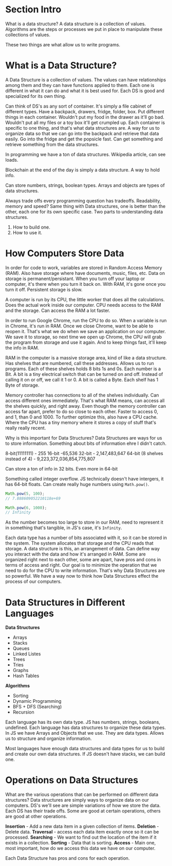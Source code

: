 # Section Intro
What is a data structure? A data structure is a collection of values. 
Algorithms are the steps or processes we put in place to manipulate these collections of values. 

These two things are what allow us to write programs. 

# What is a Data Structure? 

A Data Structure is a collection of values. The values can have relationships among them and they can have functions applied to them. Each one is different in what it can do and what it is best used for. Each DS is good and specialized for its own thing. 

Can think of DS's as any sort of container. It's simply a file cabinet of different types. Have a backpack, drawers, fridge, folder, box. Put different things in each container. Wouldn't put my food in the drawer as it'll go bad. Wouldn't put all my files or a toy box it'll get crumpled up. Each container is specific to one thing, and that's what data structures are. A way for us to organize data so that we can go into the backpack and retrieve that data easily. Go into the fridge and get the popsicle fast. Can get something and retrieve something from the data structures. 

In programming we have a ton of data structures. Wikipedia article, can see loads. 

Blockchain at the end of the day is simply a data structure. A way to hold info. 

Can store numbers, strings, boolean types. Arrays and objects are types of data structures. 

Always trade offs every programming question has tradeoffs. Readability, memory and speed? Same thing with Data structures, one is better than the other, each one for its own specific case. Two parts to understanding data structures.

1. How to build one. 
2. How to use it. 

# How Computers Store Data 

In order for code to work, variables are stored in Random Access Memory (RAM). Also have storage where have documents, music, files, etc. Data on storage is permanent/persistant. When you turn off your laptop or computer, it's there when you turn it back on. With RAM, it's gone once you turn it off. Persistent storage is slow. 

A computer is run by its CPU, the little worker that does all the calculations. Does the actual work inside our computer. CPU needs access to the RAM and the storage. Can access the RAM a lot faster. 

In order to run Google Chrome, run the CPU to do so. When a variable is run in Chrome, it's run in RAM. Once we close Chrome, want to be able to reopen it. That's what we do when we save an application on our computer. We save it to storage, so next time we open up Chrome, the CPU will grab the program from storage and use it again. And to keep things fast, it'll keep the info in RAM. 

RAM in the computer is a massive storage area, kind of like a data structure. Has shelves that are numbered, call these addresses. Allows us to run programs. Each of these shelves holds 8 bits 1s and 0s. Each number is a Bit. A bit is a tiny electrical switch that can be turned on and off. Instead of calling it on or off, we call it 1 or 0. A bit is called a Byte. Each shelf has 1 Byte of storage. 

Memory controller has connections to all of the shelves individually. Can access different ones immediately. That's what RAM means, can access all the shelves quickly, and right away. Even though the memory controller can access far apart, prefer to do so close to each other. Faster to access 0, and 1, than 0 and 1000. To further optimize this, also have a CPU cache. Where the CPU has a tiny memory where it stores a copy of stuff that's really really recent. 

Why is this important for Data Structures? Data Structures are ways for us to store information. Something about bits of information ehre I didn't catch. 

8-bit(11111111) - 255
16-bit -65,536
32-bit - 2,147,483,647
64-bit (8 shelves instead of 4) - 9,223,372,036,854,775,807

Can store a ton of info in 32 bits. Even more in 64-bit

Something called integer overflow. JS technically doesn't have intergers, it has 64-bit floats. Can create really huge numbers using `Math.pow()`. 

```js
Math.pow(5, 100);
// 7.888609052210118e+69

Math.pow(6, 1000);
// Infinity
```

As the number becomes too large to store in our RAM, need to represent it in something that's tangible, in JS's case, it's `Infinity`. 

Each data type has a number of bits associated with it, so it can be stored in the system. The system allocates that storage and the CPU reads that storage. A data structure is this, an arrangement of data. Can define way you interact with the data and how it's arranged in RAM. Some are organized right next to each other, some are apart, have pros and cons in terms of access and right. Our goal is to minimize the operation that we need to do for the CPU to write information. That's why Data Structures are so powerful. We have a way now to think how Data Structures effect the process of our computers. 

# Data Structures in Different Languages

**Data Structures** 
- Arrays
- Stacks
- Queues 
- Linked Listes
- Trees
- Tries 
- Graphs 
- Hash Tables 

**Algorithms**
- Sorting 
- Dynamic Programming
- BFS + DFS (Searching)
- Recursion

Each language has its own data type. JS has numbers, strings, booleans, undefined. Each language has data structures to organize these data types. In JS we have Arrays and Objects that we use. They are data types. Allows us to structure and organize information. 

Most languages have enough data structures and data types for us to build and create our own data structures. If JS doesn't have stacks, we can build one. 

# Operations on Data Structures 

What are the various operations that can be performed on different data structures? Data structures are simply ways to organize data on our computers. DS's we'll see are simple variations of how we store the data. Each DS has their trade offs. Some are good at certain operations, others are good at other operations. 

**Insertion** - Add a new data item in a given collection of items.
**Deletion** - Delete data. 
**Traversal** - access each data item exactly once so it can be processed. 
**Searching** - We want to find out the location of the item if it exists in a collection. 
**Sorting** - Data that is sorting. 
**Access** - Main one, most important, how do we access this data we have on our computer. 

Each Data Structure has pros and cons for each operation.